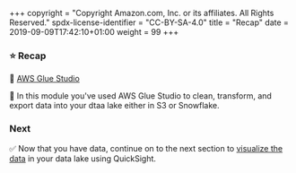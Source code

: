 +++
copyright = "Copyright Amazon.com, Inc. or its affiliates. All Rights Reserved."
spdx-license-identifier = "CC-BY-SA-4.0"
title = "Recap"
date = 2019-09-09T17:42:10+01:00
weight = 99
+++

### :star: Recap

:key: [AWS Glue Studio][studio]

:wrench: In this module you've used AWS Glue Studio to clean, transform, and export data into your dtaa lake either in S3 or Snowflake.

### Next

:white_check_mark: Now that you have data, continue on to the next section to [visualize the data][visualize] in your data lake using QuickSight.

[studio]: https://docs.aws.amazon.com/glue/latest/ug/what-is-glue-studio.html
[visualize]: ../visualizedata
